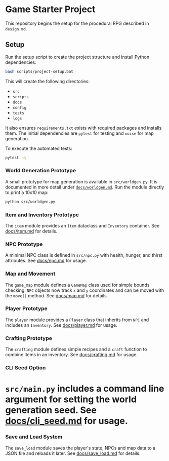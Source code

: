 # Game Starter Project

This repository begins the setup for the procedural RPG described in `design.md`.

## Setup

Run the setup script to create the project structure and install Python dependencies:

```bash
bash scripts/project-setup.bat
```

This will create the following directories:

- `src`
- `scripts`
- `docs`
- `config`
- `tests`
- `logs`

It also ensures `requirements.txt` exists with required packages and installs them. The initial dependencies are `pytest` for testing and `noise` for map generation.

To execute the automated tests:

```bash
pytest -q
```

### World Generation Prototype

A small prototype for map generation is available in `src/worldgen.py`. It is documented in more detail under [`docs/worldgen.md`](docs/worldgen.md). Run the module directly to print a 10x10 map:

```bash
python src/worldgen.py
```


### Item and Inventory Prototype

The `item` module provides an `Item` dataclass and `Inventory` container. See [docs/item.md](docs/item.md) for details.


### NPC Prototype

A minimal NPC class is defined in `src/npc.py` with health, hunger, and thirst attributes. See [docs/npc.md](docs/npc.md) for usage.

### Map and Movement

The `game_map` module defines a `GameMap` class used for simple bounds checking.
`NPC` objects now track `x` and `y` coordinates and can be moved with the
`move()` method.
See [docs/map.md](docs/map.md) for details.

### Player Prototype

The `player` module provides a `Player` class that inherits from `NPC` and includes an `Inventory`. See [docs/player.md](docs/player.md) for usage.

### Crafting Prototype

The `crafting` module defines simple recipes and a `craft` function to combine items in an inventory. See [docs/crafting.md](docs/crafting.md) for usage.

### CLI Seed Option

`src/main.py` includes a command line argument for setting the world generation seed. See [docs/cli_seed.md](docs/cli_seed.md) for usage.
=======

### Save and Load System

The `save_load` module saves the player's state, NPCs and map data to a JSON file and reloads it later. See [docs/save_load.md](docs/save_load.md) for details.






